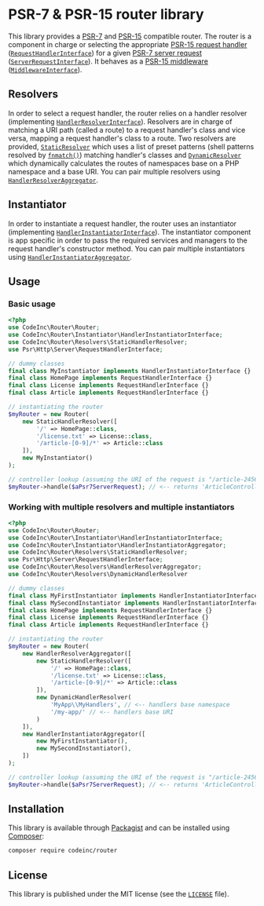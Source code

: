 # PSR-7 & PSR-15 router library

This library provides a [PSR-7](https://www.php-fig.org/psr/psr-7/) and [PSR-15](https://www.php-fig.org/psr/psr-15/) compatible router. The router is a component in charge or selecting the appropriate [PSR-15 request handler](https://www.php-fig.org/psr/psr-15/#11-request-handlers) ([`RequestHandlerInterface`](https://github.com/http-interop/http-middleware/blob/master/src/RequestHandlerInterface.php)) for a given [PSR-7 server request](https://www.php-fig.org/psr/psr-7/#321-psrhttpmessageserverrequestinterface) ([`ServerRequestInterface`](https://github.com/php-fig/http-message/blob/master/src/ServerRequestInterface.php)). It behaves as a [PSR-15 middleware](https://www.php-fig.org/psr/psr-15/#12-middleware) ([`MiddlewareInterface`](https://github.com/http-interop/http-middleware/blob/master/src/MiddlewareInterface.php)). 

## Resolvers
In order to select a request handler, the router relies on a handler resolver (implementing [`HandlerResolverInterface`](src/Resolvers/HandlerResolverInterface.php)). Resolvers are in charge of matching a URI path (called a route) to a request handler's class and vice versa, mapping a request handler's class to a route. Two resolvers are provided, [`StaticResolver`](src/Resolvers/StaticHandlerResolver.php) which uses a list of preset patterns (shell patterns resolved by [`fnmatch()`](http://php.net/manual/function.fnmatch.php)) matching handler's classes and [`DynamicResolver`](src/Resolvers/DynamicHandlerResolver.php) which dynamically calculates the routes of namespaces base on a PHP namespace and a base URI. You can pair multiple resolvers using [`HandlerResolverAggregator`](src/Resolvers/HandlerResolverAggregator.php).

## Instantiator
In order to instantiate a request handler, the router uses an instantiator (implementing [`HandlerInstantiatorInterface`](src/Instantiator/HandlerInstantiatorInterface.php)). The instantiator component is app specific in order to pass the required services and managers to the request handler's constructor method. You can pair multiple instantiators using [`HandlerInstantiatorAggregator`](src/Instantiator/HandlerInstantiatorAggregator.php). 


## Usage

### Basic usage
```php
<?php
use CodeInc\Router\Router;
use CodeInc\Router\Instantiator\HandlerInstantiatorInterface;
use CodeInc\Router\Resolvers\StaticHandlerResolver;
use Psr\Http\Server\RequestHandlerInterface;

// dummy classes 
final class MyInstantiator implements HandlerInstantiatorInterface {}
final class HomePage implements RequestHandlerInterface {}
final class License implements RequestHandlerInterface {}
final class Article implements RequestHandlerInterface {}

// instantiating the router
$myRouter = new Router(
    new StaticHandlerResolver([
        '/' => HomePage::class,
        '/license.txt' => License::class,
        '/article-[0-9]/*' => Article::class
    ]),
    new MyInstantiator()
);

// controller lookup (assuming the URI of the request is "/article-2456/a-great-article.html") 
$myRouter->handle($aPsr7ServerRequest); // <-- returns 'ArticleController'
```


### Working with multiple resolvers and multiple instantiators 
```php
<?php
use CodeInc\Router\Router;
use CodeInc\Router\Instantiator\HandlerInstantiatorInterface;
use CodeInc\Router\Instantiator\HandlerInstantiatorAggregator;
use CodeInc\Router\Resolvers\StaticHandlerResolver;
use Psr\Http\Server\RequestHandlerInterface;
use CodeInc\Router\Resolvers\HandlerResolverAggregator;
use CodeInc\Router\Resolvers\DynamicHandlerResolver

// dummy classes 
final class MyFirstInstantiator implements HandlerInstantiatorInterface {}
final class MySecondInstantiator implements HandlerInstantiatorInterface {}
final class HomePage implements RequestHandlerInterface {}
final class License implements RequestHandlerInterface {}
final class Article implements RequestHandlerInterface {}

// instantiating the router
$myRouter = new Router(
    new HandlerResolverAggregator([
        new StaticHandlerResolver([
            '/' => HomePage::class,
            '/license.txt' => License::class,
            '/article-[0-9]/*' => Article::class
        ]),
        new DynamicHandlerResolver(
            'MyApp\\MyHandlers', // <-- handlers base namespace
            '/my-app/' // <-- handlers base URI
        )
    ]),
    new HandlerInstantiatorAggregator([
        new MyFirstInstantiator(),
        new MySecondInstantiator(),
    ])
);

// controller lookup (assuming the URI of the request is "/article-2456/a-great-article.html") 
$myRouter->handle($aPsr7ServerRequest); // <-- returns 'ArticleController'
```

## Installation

This library is available through [Packagist](https://packagist.org/packages/codeinc/router) and can be installed using [Composer](https://getcomposer.org/): 

```bash
composer require codeinc/router
```

## License 
This library is published under the MIT license (see the [`LICENSE`](LICENSE) file).